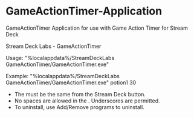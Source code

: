 # GameActionTimer-Application
 GameActionTimer Application for use with Game Action Timer for Stream Deck
 
Stream Deck Labs - GameActionTimer

Usage:
"%localappdata%/StreamDeckLabs GameActionTimer/GameActionTimer.exe" <action name from Stream Deck button> <cooldown time in seconds>

Example:
"%localappdata%/StreamDeckLabs GameActionTimer/GameActionTimer.exe" potion1 30

- The <action name> must be the same <action name> from the Stream Deck button.
- No spaces are allowed in the <action name>. Underscores are permitted.
- To uninstall, use Add/Remove programs to uninstall.
